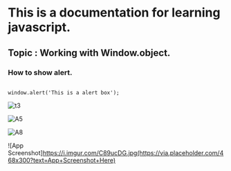 # This is a documentation for learning javascript.
## Topic : Working with Window.object.
### How to show alert.
```

window.alert('This is a alert box');

```
![t3](https://user-images.githubusercontent.com/95132355/143727938-50f01848-daf1-4555-8686-5f2fba5b3b60.jpg)

![A5](https://user-images.githubusercontent.com/95132355/143728791-71d6293b-4801-43c4-b581-4ea336655332.jpg)

![A8](https://user-images.githubusercontent.com/95132355/143728907-52dc02d7-f878-4fb2-9811-c1f21174b08a.jpg)

![App Screenshot]https://i.imgur.com/C89ucDG.jpg(https://via.placeholder.com/468x300?text=App+Screenshot+Here)


